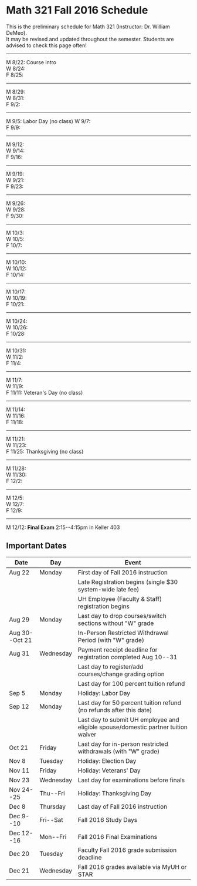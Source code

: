 # Math 321 Fall 2016 Schedule

This is the preliminary schedule for Math 321
(Instructor: Dr. William DeMeo).  
It may be revised and updated throughout the semester. 
Students are advised to check this page often!

---------------------------------------------------------
M 8/22: Course intro  
W 8/24:  
F 8/25:  

---------------------------------------------------------  
M 8/29:  
W 8/31:  
F 9/2:  

---------------------------------------------------------  
M 9/5: Labor Day (no class)
W 9/7:  
F 9/9:  

---------------------------------------------------------  
M 9/12:  
W 9/14:  
F 9/16:  

---------------------------------------------------------  
M 9/19:  
W 9/21:  
F 9/23:  

---------------------------------------------------------  
M 9/26:  
W 9/28:  
F 9/30:  

---------------------------------------------------------  
M 10/3:  
W 10/5:  
F 10/7:  

---------------------------------------------------------  
M 10/10:  
W 10/12:  
F 10/14:  

---------------------------------------------------------  
M 10/17:  
W 10/19:  
F 10/21:  

---------------------------------------------------------  
M 10/24:  
W 10/26:  
F 10/28:  

---------------------------------------------------------  
M 10/31:  
W 11/2:  
F 11/4:  

---------------------------------------------------------  
M 11/7:  
W 11/9:  
F 11/11: Veteran's Day (no class)  

---------------------------------------------------------  
M 11/14:  
W 11/16:  
F 11/18:  

---------------------------------------------------------  
M 11/21:  
W 11/23:  
F 11/25: Thanksgiving (no class)  

---------------------------------------------------------  
M 11/28:  
W 11/30:  
F 12/2:  

---------------------------------------------------------  
M 12/5:  
W 12/7:  
F 12/9:  

---------------------------------------------------------  
M 12/12: **Final Exam** 2:15--4:15pm in Keller 403   


## Important Dates
| Date | Day | Event |
|------|-----|-------|
|Aug 22 | Monday	| First day of Fall 2016 instruction|
|          |         | Late Registration begins (single $30 system-wide late fee)|
|          |         |   UH Employee (Faculty & Staff) registration begins|
|Aug 29         | Monday | Last day to drop courses/switch sections without "W" grade|
| Aug 30--Oct 21|   |  In-Person Restricted Withdrawal Period (with "W" grade)|
|Aug 31| Wednesday| Payment receipt deadline for registration completed Aug 10--31|
| | | Last day to register/add courses/change grading option|
| | | Last day for 100 percent tuition refund|
| Sep 5 | Monday | Holiday: Labor Day|
|Sep 12 | Monday | Last day for 50 percent tuition refund (no refunds after this date)|
|       |        | Last day to submit UH employee and eligible spouse/domestic partner tuition waiver|
| Oct 21| Friday | Last day for in-person restricted withdrawals (with "W" grade)|
| Nov 8 | Tuesday | Holiday: Election Day |
|Nov 11 | Friday | Holiday: Veterans' Day|
| Nov 23 | Wednesday | Last day for examinations before finals|
| Nov 24--25 | Thu--Fri | Holiday: Thanksgiving Day |
| Dec 8 | Thursday | Last day of Fall 2016 instruction|
| Dec 9--10 | Fri--Sat | Fall 2016 Study Days|
| Dec 12--16| Mon--Fri | Fall 2016 Final Examinations|
| Dec 20 | Tuesday | Faculty Fall 2016 grade submission deadline|
| Dec 21 | Wednesday | Fall 2016 grades available via MyUH or STAR|
